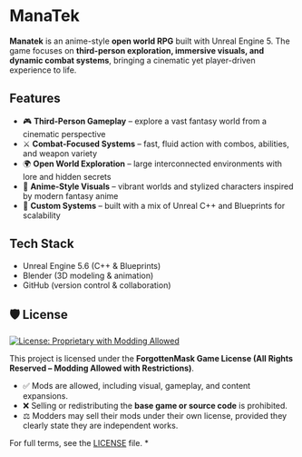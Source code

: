 # ManaTek
**Manatek** is an anime-style **open world RPG** built with Unreal Engine 5.   The game focuses on **third-person exploration, immersive visuals, and dynamic combat systems**, bringing a cinematic yet player-driven experience to life.

## Features
- 🎮 **Third-Person Gameplay** – explore a vast fantasy world from a cinematic perspective  
- ⚔️ **Combat-Focused Systems** – fast, fluid action with combos, abilities, and weapon variety  
- 🌍 **Open World Exploration** – large interconnected environments with lore and hidden secrets  
- 🎨 **Anime-Style Visuals** – vibrant worlds and stylized characters inspired by modern fantasy anime  
- 🧩 **Custom Systems** – built with a mix of Unreal C++ and Blueprints for scalability  

## Tech Stack
- Unreal Engine 5.6 (C++ & Blueprints)  
- Blender (3D modeling & animation)  
- GitHub (version control & collaboration)  

## 🛡️ License

[![License: Proprietary with Modding Allowed](https://img.shields.io/badge/License-Proprietary--Modding--Allowed-blue.svg)](#)

This project is licensed under the **ForgottenMask Game License (All Rights Reserved – Modding Allowed with Restrictions)**.  
- ✅ Mods are allowed, including visual, gameplay, and content expansions.  
- ❌ Selling or redistributing the **base game or source code** is prohibited.  
- ⚖️ Modders may sell their mods under their own license, provided they clearly state they are independent works.  

For full terms, see the [LICENSE](./LICENSE) file.
*
